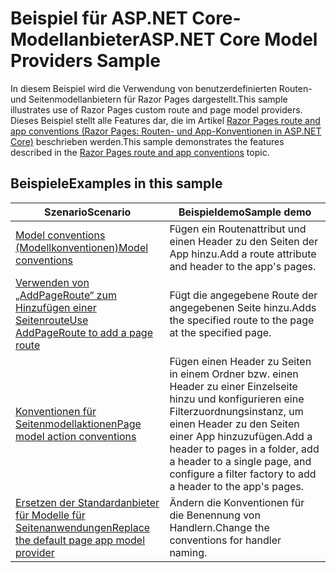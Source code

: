 # <a name="aspnet-core-model-providers-sample"></a><span data-ttu-id="c6b63-101">Beispiel für ASP.NET Core-Modellanbieter</span><span class="sxs-lookup"><span data-stu-id="c6b63-101">ASP.NET Core Model Providers Sample</span></span>

<span data-ttu-id="c6b63-102">In diesem Beispiel wird die Verwendung von benutzerdefinierten Routen- und Seitenmodellanbietern für Razor Pages dargestellt.</span><span class="sxs-lookup"><span data-stu-id="c6b63-102">This sample illustrates use of Razor Pages custom route and page model providers.</span></span> <span data-ttu-id="c6b63-103">Dieses Beispiel stellt alle Features dar, die im Artikel [Razor Pages route and app conventions (Razor Pages: Routen- und App-Konventionen in ASP.NET Core)](https://docs.microsoft.com/aspnet/core/razor-pages/razor-pages-convention-features) beschrieben werden.</span><span class="sxs-lookup"><span data-stu-id="c6b63-103">This sample demonstrates the features described in the [Razor Pages route and app conventions](https://docs.microsoft.com/aspnet/core/razor-pages/razor-pages-convention-features) topic.</span></span>

## <a name="examples-in-this-sample"></a><span data-ttu-id="c6b63-104">Beispiele</span><span class="sxs-lookup"><span data-stu-id="c6b63-104">Examples in this sample</span></span>

| <span data-ttu-id="c6b63-105">Szenario</span><span class="sxs-lookup"><span data-stu-id="c6b63-105">Scenario</span></span> | <span data-ttu-id="c6b63-106">Beispieldemo</span><span class="sxs-lookup"><span data-stu-id="c6b63-106">Sample demo</span></span> |
| -------- | ----------- |
| [<span data-ttu-id="c6b63-107">Model conventions (Modellkonventionen)</span><span class="sxs-lookup"><span data-stu-id="c6b63-107">Model conventions</span></span>](https://docs.microsoft.com/aspnet/core/razor-pages/razor-pages-conventions#model-conventions) | <span data-ttu-id="c6b63-108">Fügen ein Routenattribut und einen Header zu den Seiten der App hinzu.</span><span class="sxs-lookup"><span data-stu-id="c6b63-108">Add a route attribute and header to the app's pages.</span></span> |
| [<span data-ttu-id="c6b63-109">Verwenden von „AddPageRoute“ zum Hinzufügen einer Seitenroute</span><span class="sxs-lookup"><span data-stu-id="c6b63-109">Use AddPageRoute to add a page route</span></span>](https://docs.microsoft.com/aspnet/core/razor-pages/razor-pages-conventions#configure-a-page-route) | <span data-ttu-id="c6b63-110">Fügt die angegebene Route der angegebenen Seite hinzu.</span><span class="sxs-lookup"><span data-stu-id="c6b63-110">Adds the specified route to the page at the specified page.</span></span> |
| [<span data-ttu-id="c6b63-111">Konventionen für Seitenmodellaktionen</span><span class="sxs-lookup"><span data-stu-id="c6b63-111">Page model action conventions</span></span>](https://docs.microsoft.com/aspnet/core/razor-pages/razor-pages-conventions#page-model-action-conventions) | <span data-ttu-id="c6b63-112">Fügen einen Header zu Seiten in einem Ordner bzw. einen Header zu einer Einzelseite hinzu und konfigurieren eine Filterzuordnungsinstanz, um einen Header zu den Seiten einer App hinzuzufügen.</span><span class="sxs-lookup"><span data-stu-id="c6b63-112">Add a header to pages in a folder, add a header to a single page, and configure a filter factory to add a header to the app's pages.</span></span> |
| [<span data-ttu-id="c6b63-113">Ersetzen der Standardanbieter für Modelle für Seitenanwendungen</span><span class="sxs-lookup"><span data-stu-id="c6b63-113">Replace the default page app model provider</span></span>](https://docs.microsoft.com/aspnet/core/razor-pages/razor-pages-conventions#replace-the-default-page-app-model-provider) | <span data-ttu-id="c6b63-114">Ändern die Konventionen für die Benennung von Handlern.</span><span class="sxs-lookup"><span data-stu-id="c6b63-114">Change the conventions for handler naming.</span></span> |
